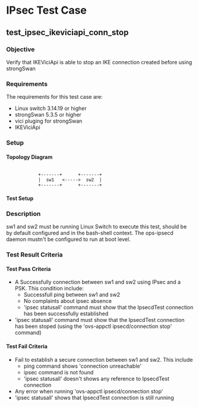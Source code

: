 # IPsec Test Case

##  test_ipsec_ikeviciapi_conn_stop

### Objective
Verify that IKEViciApi is able to stop an IKE connection created before using strongSwan

### Requirements
The requirements for this test case are:
 - Linux switch 3.14.19 or higher
 - strongSwan 5.3.5 or higher
 - vici pluging for strongSwan
 - IKEViciApi

### Setup

#### Topology Diagram
```ditaa

            +-------+      +-------+
            |  sw1   <----->  sw2  |
            +-------+      +-------+
```
#### Test Setup

### Description
sw1 and sw2 must be running Linux Switch to execute this test, should be by default configured and in the bash-shell context. The ops-ipsecd daemon mustn't be configured to run at boot level.

### Test Result Criteria

#### Test Pass Criteria
+ A Successfully connection between sw1 and sw2 using IPsec and a PSK. This condition include:
  * Successfull ping between sw1 and sw2
  * No complaints about ipsec absence
  * 'ipsec statusall' command must show that the IpsecdTest connection has been successfully established
+ 'ipsec statusall' command must show that the IpsecdTest connection has been stoped (using the 'ovs-appctl ipsecd/connection stop' command)

#### Test Fail Criteria
+ Fail to establish a secure connection between sw1 and sw2. This include
  * ping command shows 'connection unreachable'
  * ipsec command is not found
  * 'ipsec statusall' doesn't shows any reference to IpsecdTest connection
+ Any error when running 'ovs-appctl ipsecd/connection stop'
+ 'ipsec statusall' shows that IpsecdTest connection is still running